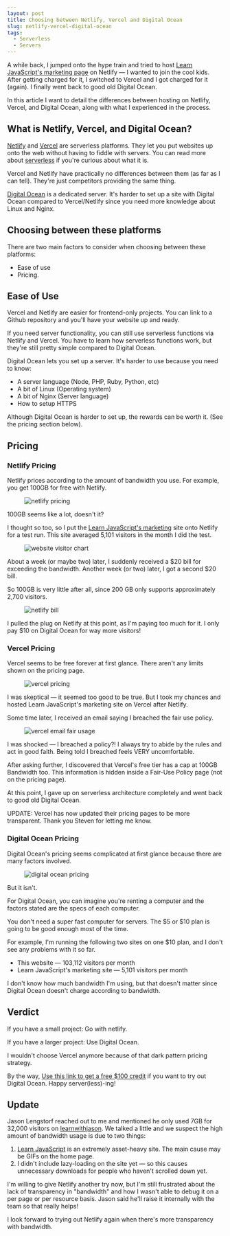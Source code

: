 ```yaml
---
layout: post
title: Choosing between Netlify, Vercel and Digital Ocean
slug: netlify-vercel-digital-ocean
tags:
  - Serverless
  - Servers
---
```


A while back, I jumped onto the hype train and tried to host [Learn JavaScript's marketing page](https://learnjavascript.today) on Netlify — I wanted to join the cool kids. After getting charged for it, I switched to Vercel and I got charged for it (again). I finally went back to good old Digital Ocean.

In this article I want to detail the differences between hosting on Netlify, Vercel, and Digital Ocean, along with what I experienced in the process.

<!-- more -->

## What is Netlify, Vercel, and Digital Ocean?

[Netlify](https://www.netlify.com) and [Vercel](https://vercel.com) are serverless platforms. They let you put websites up onto the web without having to fiddle with servers. You can read more about [serverless](https://serverless.css-tricks.com) if you're curious about what it is.

Vercel and Netlify have practically no differences between them (as far as I can tell). They're just competitors providing the same thing.

[Digital Ocean](https://m.do.co/c/64daa7a7a455) is a dedicated server. It's harder to set up a site with Digital Ocean compared to Vercel/Netlify since you need more knowledge about Linux and Nginx.

## Choosing between these platforms

There are two main factors to consider when choosing between these platforms:

- Ease of use
- Pricing.

## Ease of Use

Vercel and Netlify are easier for frontend-only projects. You can link to a Github repository and you'll have your website up and ready.

If you need server functionality, you can still use serverless functions via Netlify and Vercel. You have to learn how serverless functions work, but they're still pretty simple compared to Digital Ocean.

Digital Ocean lets you set up a server. It's harder to use because you need to know:

- A server language (Node, PHP, Ruby, Python, etc)
- A bit of Linux (Operating system)
- A bit of Nginx (Server language)
- How to setup HTTPS

Although Digital Ocean is harder to set up, the rewards can be worth it. (See the pricing section below).

## Pricing

### Netlify Pricing

Netlify prices according to the amount of bandwidth you use. For example, you get 100GB for free with Netlify.

<figure role="figure">
  <img src="/images/2021/netlify-vercel-and-digital-ocean/netlify-pricing.png" alt="netlify pricing">
</figure>

100GB seems like a lot, doesn't it?

I thought so too, so I put the [Learn JavaScript's marketing](https://learnjavascript.today) site onto Netlify for a test run. This site averaged 5,101 visitors in the month I did the test.

<figure role="figure">
  <img src="/images/2021/netlify-vercel-and-digital-ocean/website-visitor-chart.png" alt="website visitor chart">
</figure>

About a week (or maybe two) later, I suddenly received a $20 bill for exceeding the bandwidth. Another week (or two) later, I got a second $20 bill.

So 100GB is very little after all, since 200 GB only supports approximately 2,700 visitors.

<figure role="figure">
  <img src="/images/2021/netlify-vercel-and-digital-ocean/netlify-bill.png" alt="netlify bill">
</figure>

I pulled the plug on Netlify at this point, as I'm paying too much for it. I only pay \$10 on Digital Ocean for way more visitors!

### Vercel Pricing

Vercel seems to be free forever at first glance. There aren't any limits shown on the pricing page.

<figure role="figure">
  <img src="/images/2021/netlify-vercel-and-digital-ocean/vercel-pricing.png" alt="vercel pricing">
</figure>

I was skeptical — it seemed too good to be true. But I took my chances and hosted Learn JavaScript's marketing site on Vercel after Netlify.

Some time later, I received an email saying I breached the fair use policy.

<figure role="figure">
  <img src="/images/2021/netlify-vercel-and-digital-ocean/vercel-email-fair-usage.png" alt="vercel email fair usage">
</figure>

I was shocked — I breached a policy?! I always try to abide by the rules and act in good faith. Being told I breached feels VERY uncomfortable.

After asking further, I discovered that Vercel's free tier has a cap at 100GB Bandwidth too. This information is hidden inside a Fair-Use Policy page (not on the pricing page).

At this point, I gave up on serverless architecture completely and went back to good old Digital Ocean.

UPDATE: Vercel has now updated their pricing pages to be more transparent. Thank you Steven for letting me know.

### Digital Ocean Pricing

Digital Ocean's pricing seems complicated at first glance because there are many factors involved.

<figure role="figure">
  <img src="/images/2021/netlify-vercel-and-digital-ocean/digital-ocean-pricing.png" alt="digital ocean pricing">
</figure>

But it isn't.

For Digital Ocean, you can imagine you're renting a computer and the factors stated are the specs of each computer.

You don't need a super fast computer for servers. The $5 or $10 plan is going to be good enough most of the time.

For example, I'm running the following two sites on one \$10 plan, and I don't see any problems with it so far.

- This website — 103,112 visitors per month
- Learn JavaScript's marketing site — 5,101 visitors per month

I don't know how much bandwidth I'm using, but that doesn't matter since Digital Ocean doesn't charge according to bandwidth.

## Verdict

If you have a small project: Go with netlify.

If you have a larger project: Use Digital Ocean.

I wouldn't choose Vercel anymore because of that dark pattern pricing strategy.

By the way, [Use this link to get a free \$100 credit](https://m.do.co/c/64daa7a7a455) if you want to try out Digital Ocean. Happy server(less)-ing!

## Update

Jason Lengstorf reached out to me and mentioned he only used 7GB for 32,000 visitors on [learnwithjason](https://www.learnwithjason.dev). We talked a little and we suspect the high amount of bandwidth usage is due to two things:

1. [Learn JavaScript](https://learnjavascript.today) is an extremely asset-heavy site. The main cause may be GIFs on the home page.
2. I didn't include lazy-loading on the site yet — so this causes unnecessary downloads for people who haven't scrolled down yet.

I'm willing to give Netlify another try now, but I'm still frustrated about the lack of transparency in "bandwidth" and how I wasn't able to debug it on a per page or per resource basis. Jason said he'll raise it internally with the team so that really helps!

I look forward to trying out Netlify again when there's more transparency with bandwidth.

